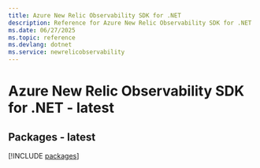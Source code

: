 ```yaml
---
title: Azure New Relic Observability SDK for .NET
description: Reference for Azure New Relic Observability SDK for .NET
ms.date: 06/27/2025
ms.topic: reference
ms.devlang: dotnet
ms.service: newrelicobservability
---
```

# Azure New Relic Observability SDK for .NET - latest
## Packages - latest
[!INCLUDE [packages](new-relic-observability-index.md)]